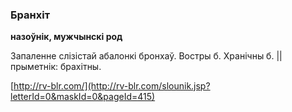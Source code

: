 ### Бранхіт
**назоўнік, мужчынскі род**

Запаленне слізістай абалонкі бронхаў. Востры б. Хранічны б. || прыметнік: брахітны.

<a rel="author">[http://rv-blr.com/](http://rv-blr.com/slounik.jsp?letterId=0&maskId=0&pageId=415)</a>

